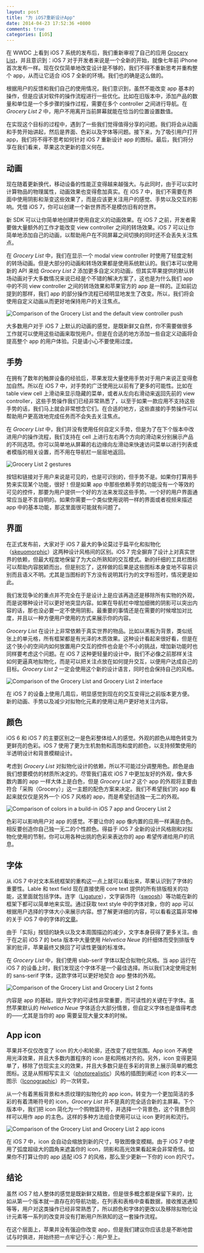 ```yaml
---
layout: post
title: "为 iOS7重新设计App"
date: 2014-04-23 17:52:36 +0800
comments: true
categories: [iOS]
---
```

<p>在 WWDC 上看到 iOS 7 系统的发布后，我们重新审视了自己的应用 <a href="http://appstore.com/grocerylistpx">Grocery List</a>，并且意识到：iOS 7 对于开发者来说是一个全新的开始，就像七年前 iPhone 首次发布一样。现在仅仅简单地改变设计是不够的，我们不得不重新思考并重构整个 app，从而让它适合 iOS 7 全新的环境。我们也的确是这么做的。</p>

<p>根据用户的反馈和我们自己的使用情况，我们意识到，虽然不能改变 app 基本的操作，但是应该对软件的操作流程进行一些优化。比如在旧版本中，添加产品的数量和单位是一个多步骤的操作过程，需要在多个 controller 之间进行导航。在 <em>Grocery List 2</em> 中，用户不用离开当前屏幕就能在恰当的位置设置数值。</p>

<p>在实现这个目标的过程中，遇到了一些我们觉得值得分享的问题。我们将会从动画和手势开始讲起，然后是界面、色彩以及字体等问题。接下来，为了吸引用户打开 app，我们将不得不思考如何针对 iOS 7 重新设计 app 的图标。最后，我们将分享在我们看来，苹果这次更新的意义何在。</p>

<h2 id="">动画</h2>

<p>现在随着更新换代，移动设备的性能正变得越来越强大。与此同时，由于可以实时计算物品的物理属性，动画效果也变得愈加真实。在 iOS 7 中，我们不需要在界面中使用阴影和渐变这些效果了，而是应该更关注用户的感觉、手势以及交互的影响。凭借 iOS 7，你可以创建一个新世界而不是模仿旧有的世界。</p>

<p>新 SDK 可以让你简单地创建并使用自定义的动画效果。在 iOS 7 之前，开发者需要做大量额外的工作才能改变 view controller 之间的转场效果。iOS 7 可以让你简单地添加自己的动画，以帮助用户在不同屏幕之间切换的同时还不会丢失关注焦点。</p>

<p>在 <em>Grocery List</em> 中，我们在显示一个 modal view controller 时使用了轻度定制的转场动画。但是大部分的动画和转场效果都是使用系统默认的。我们本可以使用新的 API 来给 <em>Grocery List 2</em> 添加更多自定义的动画，但其实苹果提供的默认转场动画对于大多数情况来说已经是个不错的解决方案了，这也是为什么我们 app 中的不同 view controller 之间的转场效果和苹果官方的 app 是一样的。正如前边提到的那样，我们 app 的部分操作流程已经明显地发生了改变。所以，我们将会使用自定义动画从而更好地保持用户的关注焦点。</p>

<p><img alt="Comparison of the Grocery List and the default view controller push" src="http://img.objccn.io/issue-5/redesign-animations.gif"></p>

<p>大多数用户对于 iOS 7 上默认的动画的感觉，是既新鲜又自然，你不需要做很多工作就可以使用这些动画来取悦用户。但是在合适的地方添加一些自定义动画将会提高整个 app 的用户体验。只是请小心不要使用过度。</p>

<h2 id="">手势</h2>

<p>在拥有了数年的触屏设备的经验后，苹果发现大量使用手势对于用户来说正变得愈加自然。所以在 iOS 7 中，对手势的广泛使用比以前有了更多的可能性。比如在 table view cell 上滑动来显示隐藏的菜单，或者从左向右滑动来返回先前的 view controller，这些手势操作我们已经非常熟悉了，以至于如果一款应用不支持这些手势的话，我们马上就会非常想念它们。在合适的地方，这些直接的手势操作可以帮助用户更高效地完成任务而不会失去关注焦点。</p>

<p>在 <em>Grocery List</em> 中，我们并没有使用任何自定义手势，但是为了在下个版本中改进用户的操作流程，我们支持在 cell 上进行左右两个方向的滑动来分别展示产品的不同选项。你可以简单地从屏幕的右边缘向左滑动来快速访问菜单以进行列表或者模版的相关设置，而不用在导航栏一层层地返回。</p>

<p><img alt="Grocery List 2 gestures" src="http://img.objccn.io/issue-5/redesign-gestures.png"></p>

<p>按钮和链接对于用户来说是可见的，也是可识别的，但手势不是。如果你打算用手势来实现某个功能，很好！但是如果 app 中那些依赖手势的功能没有一个等效的可见的控件，那要为用户提供一个好的方法来发现这些手势。一个好的用户界面通常应当是不言自明的。如果你需要一个类似使用说明一样的界面或者视频来描述 app 中的基本功能，那这里面很可能就有问题了。</p>

<h2 id="">界面</h2>
<!-- more -->
<p>在正式发布前，大家对于 iOS 7 最大的争论莫过于扁平化和拟物化（<a href="http://zh.wikipedia.org/wiki/仿制品">skeuomorphic</a>）这两种设计风格间的区别。iOS 7 完全摒弃了设计上对真实世界的依赖，但最大程度地保留了为大众所熟知的交互模式。新的纤细的工具栏图标可以帮助内容脱颖而出，但是别忘了，这样做的后果是这些图标本身变地不容易识别而且语义不明。尤其是当图标的下方没有说明其行为的文字标签时，情况更是如此。</p>

<p>我们发现争论的重点并不完全在于是设计上是应该再造还是移除所有实物的外观，而是说哪种设计可以更好地突显内容。如果在导航栏中增加细微的阴影可以突出内容的话，那也没必要一定不使用阴影。最重要的事情还是在需要的时候增加对比度，并且以一种方便用户使用的方式来展示你的内容。</p>

<p><em>Grocery List</em> 在设计上非常依赖于真实世界的物品。比如以黑板为背景，类似纸张上的单元格，所有框架都是有光泽的木质效果。这种设计看起来很好看，但是在这个狭小的空间内如何放置用户交互的控件也会是个不小的挑战，增加新功能时也同样要考虑这个问题。在 iOS 7 这种更轻量的设计中，我们不必像之前那样关注如何更逼真地拟物化，而是可以把关注点放在如何提升交互，以便用户达成自己的目标。<em>Grocery List 2</em> 一定会使用这个新的设计语言，同时也会保持自己的风格。</p>

<p><img alt="Comparison of the Grocery List and Grocery List 2 interface" src="http://img.objccn.io/issue-5/redesign-interface.png"></p>

<p>在 iOS 7 的设备上使用几周后，明显感觉到现在的交互变得比之前版本更方便。新的动画、手势以及减少对拟物化元素的使用让用户更好地关注内容。</p>

<h2 id="">颜色</h2>

<p>iOS 6 和 iOS 7 的主要区别之一是色彩整体给人的感觉。外观的颜色从暗色转变为更鲜亮的色彩。iOS 7 使用了更为生机勃勃和高饱和度的颜色，以支持频繁使用的半透明设计和背景模糊设计。</p>

<p>考虑到 <em>Grocery List</em> 对拟物化设计的依赖，所以不可能过分调整用色。颜色是由我们想要模仿的材质所决定的。尽管我们喜欢 iOS 7 中更加友好的外观，像大多数内置的 app 一样大体上是白色，但是 <em>Grocery List 2</em> 这个 app 的外观将主要由符合「采购（Grocery）」这一主题的配色方案来决定。我们不希望我们的 app 看起来就仅仅是另外一个 iOS 7 风格的 app，而是希望创造独一无二的外观。</p>

<p><img alt="Comparison of colors in a build-in iOS 7 app and Grocery List 2" src="http://img.objccn.io/issue-5/redesign-colors.png"></p>

<p>色彩可以影响用户对 app 的感觉。不要让你的 app 像内置的应用一样满是白色。相反要创造你自己独一无二的个性颜色。得益于 iOS 7 全新的设计风格刚和对拟物化使用的节制，你可以用各种出挑的色彩来表达你的 app 希望传递给用户的讯息。</p>

<h2 id="">字体</h2>

<p>从 iOS 7 中对文本系统框架的重构这一点上就可以看出来，苹果认识到了字体的重要性。Lable 和 text field 现在直接使用 core text 提供的所有排版相关的功能，这里面就包括字体。连字（<a href="http://zh.wikipedia.org/wiki/合字">Ligature</a>），文字装饰符（<a href="http://baike.baidu.com/view/1155820.htm">swoosh</a>）等功能在新的框架下都可以简单地来实现。通过获取 text style 中的字体对象，你的 app 可以根据用户选择的字体大小来展示内容。想了解更详细的内容，可以看看这篇非常棒的关于 iOS 7 中的字体的<a href="http://typographica.org/on-typography/beyond-helvetica-the-real-story-behind-fonts-in-ios-7/">文章</a>。</p>

<p>由于「实际」按钮的缺失以及文本周围描边的减少，文字本身获得了更多关注。由于在之前 iOS 7 的 beta 版本中大量使用 <em>Helvetica Neue</em> 的纤细体而受到排版专家的批评，苹果最终又换回了可读性更强的标准体。</p>

<p>在 <em>Grocery List</em> 中，我们使用 slab-serif 字体以配合拟物化风格。当 app 运行在 iOS 7 的设备上时，我们发现这个字体不是一个最佳选择。所以我们决定使用定制的 sans-serif 字体，这款字体可以更好地契合 app 整体的外观。</p>

<p><img alt="Comparison of the Grocery List and Grocery List 2 fonts" src="http://img.objccn.io/issue-5/redesign-fonts.png"></p>

<p>内容是 app 的基础，提升文字的可读性非常重要，而可读性的关键在于字体。虽然苹果默认的 <em>Helvetica Neue</em> 字体适合大部分情景，但自定义字体也是值得考虑的——尤其是当你的 app 需要呈现大量文本的时候。</p>

<h2 id="appicon">App icon</h2>

<p>苹果并不仅仅改变了 icon 的大小和轮廓，还改变了视觉氛围。App icon 不再使用光泽效果，并且大多数内置程序的 icon 是和网格对齐的。另外，icon 变得更简单了，移除了仿现实主义的效果，并且大多数只是在多彩的背景上展示简单的概念图标。这是从照相写实主义（<a href="http://en.wikipedia.org/wiki/Photorealism">photorealistic</a>）风格的插图到阐述 icon 的本义——图示（<a href="http://en.wikipedia.org/wiki/Iconographic">Iconographic</a>）的一次转变。</p>

<p>从一个有着黑板背景和木质纹理的拟物化的 app icon，转变为一个更加简洁的多彩的有着清晰符号的 icon，<em>Grocery List</em> 并不是真的完全适合新的主屏幕。下个版本中，我们把 icon 简化为一个购物篮符号，并选择一个背景色，这个背景色同样可以用作 app 的主色。这样的多种方法组合使用可以让 icon 更时尚和流行。</p>

<p><img alt="Comparison of the Grocery List and Grocery List 2 app icons" src="http://img.objccn.io/issue-5/redesign-app-icon.png"></p>

<p>在 iOS 7 中，icon 会自动会缩放到新的尺寸，导致图像变模糊。由于 iOS 7 中使用了弧度超级大的圆角来遮盖你的 icon，阴影和高光效果看起来会非常奇怪。如果你不打算让你的 app 适配 iOS 7 的风格，那么至少更新一下你的 icon 的尺寸。</p>

<h2 id="">结论</h2>

<p>虽然 iOS 7 给人整体的感觉是既新鲜又精致，但是很多概念都是保留下来的，比如从第一个版本就一直存在的导航功能，在列表和表格中查看数据，接收推送通知等等，用户对这类操作已经非常熟悉了，所以颜色和字体的更改以及移除拟物化设计元素等一系列的改变并没有打断用户所熟知的这一套操作流程。</p>

<p>在这个层面上，苹果并没有强迫你改变 app，但是我们建议你应该总是不断地尝试与时俱进，并始终把一点牢记于心：用户至上。</p>

<hr />
